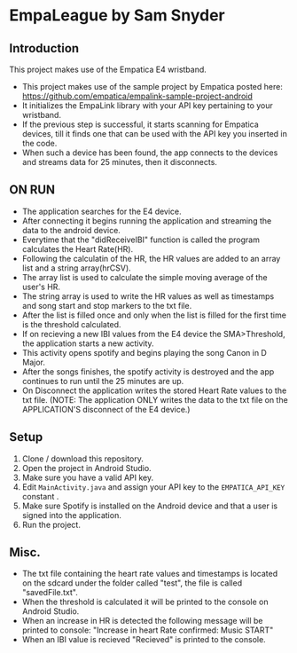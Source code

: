 # EmpaLeague by Sam Snyder

## Introduction

This project makes use of the Empatica E4 wristband.

- This project makes use of the sample project by Empatica posted here:
 https://github.com/empatica/empalink-sample-project-android
- It initializes the EmpaLink library with your API key pertaining to your wristband.
- If the previous step is successful, it starts scanning for Empatica devices, till it finds one that can be used with 
    the API key you inserted in the code.
- When such a device has been found, the app connects to the devices and streams data for 25 minutes, then it disconnects.

## ON RUN
- The application searches for the E4 device.
- After connecting it begins running the application and streaming the data to the android device.
- Everytime that the "didReceiveIBI" function is called the program calculates the Heart Rate(HR).
- Following the calculatin of the HR, the HR values are added to an array list and a string array(hrCSV).
- The array list is used to calculate the simple moving average of the user's HR.
- The string array is used to write the HR values as well as timestamps and song start and stop markers to the txt file.
- After the list is filled once and only when the list is filled for the first time is the threshold calculated.
- If on recieving a new IBI values from the E4 device the SMA>Threshold, the application starts a new activity.
- This activity opens spotify and begins playing the song Canon in D Major.
- After the songs finishes, the spotify activity is destroyed and the app continues to run until the 25 minutes are up.
- On Disconnect the application writes the stored Heart Rate values to the txt file. (NOTE: The application ONLY writes the 
    data to the txt file on the APPLICATION'S disconnect of the E4 device.)

## Setup

1. Clone / download this repository.
2. Open the project in Android Studio.
3. Make sure you have a valid API key. 
4. Edit `MainActivity.java` and assign your API key to the `EMPATICA_API_KEY` constant .
5. Make sure Spotify is installed on the Android device and that a user is signed into the application.
6. Run the project.

## Misc.
- The txt file containing the heart rate values and timestamps is located on the sdcard under the folder 
called "test", the file is called "savedFile.txt". 
- When the threshold is calculated it will be printed to the console on Android Studio.
- When an increase in HR is detected the following message will be printed to console: 
"Increase in heart Rate confirmed: Music START"
- When an IBI value is recieved "Recieved" is printed to the console.
